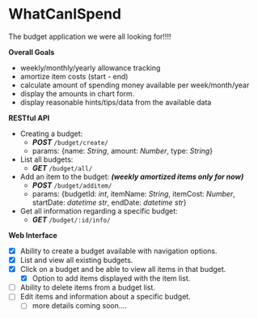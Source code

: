 # WhatCanISpend
The budget application we were all looking for!!!!

**Overall Goals**
- weekly/monthly/yearly allowance tracking
- amortize item costs (start - end)
- calculate amount of spending money available per week/month/year
- display the amounts in chart form.
- display reasonable hints/tips/data from the available data


**RESTful API**
- Creating a budget:
    - ***POST*** ```/budget/create/```
    - params: {name: *String*, amount: *Number*, type: *String*}
- List all budgets:
    - ***GET*** ```/budget/all/```
- Add an item to the budget: ***(weekly amortized items only for now)***
    - ***POST*** ```/budget/additem/```
    - params: {budgetId: *int*, itemName: *String*, itemCost: *Number*, startDate: *datetime str*, endDate: *datetime str*}
- Get all information regarding a specific budget:
    - ***GET*** ```/budget/:id/info/```


**Web Interface**
- [X] Ability to create a budget available with navigation options.
- [X] List and view all existing budgets.
- [X] Click on a budget and be able to view all items in that budget.
    - [X] Option to add items displayed with the item list.
- [ ] Ability to delete items from a budget list.
- [ ] Edit items and information about a specific budget.
    - [ ] more details coming soon.... 
